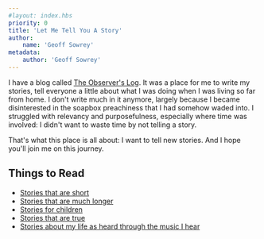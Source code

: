 ```yaml
---
#layout: index.hbs
priority: 0
title: 'Let Me Tell You A Story'
author:
    name: 'Geoff Sowrey'
metadata:
    author: 'Geoff Sowrey'
---
```


I have a blog called [The Observer's Log](https://geoff.sowrey.org). It was a place for me to write my stories, tell everyone a little about what I was doing when I was living so far from home. I don't write much in it anymore, largely because I became disinterested in the soapbox preachiness that I had somehow waded into. I struggled with relevancy and purposefulness, especially where time was involved: I didn't want to waste time by not telling a story.

That's what this place is all about: I want to tell new stories. And I hope you'll join me on this journey.

## Things to Read

- [Stories that are short](/fiction/)
- [Stories that are much longer](/novels/)
- [Stories for children](/children/)
- [Stories that are true](/nonfiction/)
- [Stories about my life as heard through the music I hear](/soundtrack/)